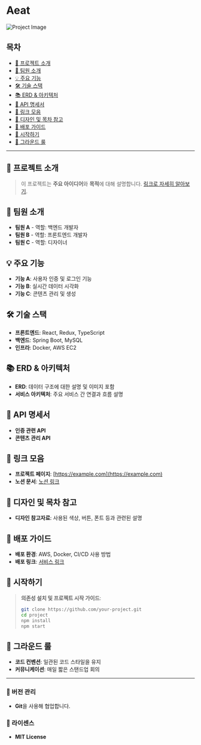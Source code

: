 # Aeat

![Project Image](https://github.com/user-attachments/assets/sample-image-url)

## 목차
- [🚀 프로젝트 소개](#-프로젝트-소개)
- [👥 팀원 소개](#-팀원-소개)
- [💡 주요 기능](#-주요-기능)
- [🛠 기술 스택](#-기술-스택)
- [📚 ERD & 아키텍처](#erd-&-아키텍처)
- [📜 API 명세서](#-api-명세서)
- [🔗 링크 모음](#-링크-모음)
- [🎨 디자인 및 목차 참고](#-디자인-및-목차-참고)
- [🚀 배포 가이드](#-배포-가이드)
- [📄 시작하기](#-시작하기)
- [🤝 그라운드 룰](#-그라운드-룰)

---

## 🚀 프로젝트 소개

> 이 프로젝트는 **주요 아이디어**와 **목적**에 대해 설명합니다. [링크로 자세히 알아보기](#).

## 👥 팀원 소개

- **팀원 A** - 역할: 백엔드 개발자
- **팀원 B** - 역할: 프론트엔드 개발자
- **팀원 C** - 역할: 디자이너

## 💡 주요 기능

- **기능 A**: 사용자 인증 및 로그인 기능
- **기능 B**: 실시간 데이터 시각화
- **기능 C**: 콘텐츠 관리 및 생성

## 🛠 기술 스택

- **프론트엔드**: React, Redux, TypeScript
- **백엔드**: Spring Boot, MySQL
- **인프라**: Docker, AWS EC2

## 📚 ERD & 아키텍처

- **ERD**: 데이터 구조에 대한 설명 및 이미지 포함
- **서비스 아키텍처**: 주요 서비스 간 연결과 흐름 설명

## 📜 API 명세서

- **인증 관련 API**
- **콘텐츠 관리 API**

## 🔗 링크 모음

- **프로젝트 페이지**: [https://example.com](https://example.com)
- **노션 문서**: [노션 링크](#)

## 🎨 디자인 및 목차 참고

- **디자인 참고자료**: 사용된 색상, 버튼, 폰트 등과 관련된 설명

## 🚀 배포 가이드

- **배포 환경**: AWS, Docker, CI/CD 사용 방법
- **배포 링크**: [서비스 링크](#)

## 📄 시작하기

> **의존성 설치 및 프로젝트 시작 가이드**:
> ```bash
> git clone https://github.com/your-project.git
> cd project
> npm install
> npm start
> ```

## 🤝 그라운드 룰

- **코드 컨벤션**: 일관된 코드 스타일을 유지
- **커뮤니케이션**: 매일 짧은 스탠드업 회의

---

### 📌 버전 관리

- **Git**을 사용해 협업합니다.

### 📝 라이센스

- **MIT License**

